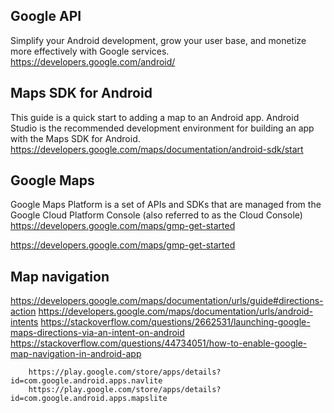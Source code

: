 ## Google API
Simplify your Android development, grow your user base, and monetize more effectively with Google services.
https://developers.google.com/android/

## Maps SDK for Android
This guide is a quick start to adding a map to an Android app. Android Studio is the recommended development environment for building an app with the Maps SDK for Android.
https://developers.google.com/maps/documentation/android-sdk/start

## Google Maps
Google Maps Platform is a set of APIs and SDKs that are managed from the Google Cloud Platform Console (also referred to as the Cloud Console)
https://developers.google.com/maps/gmp-get-started

https://developers.google.com/maps/gmp-get-started


## Map navigation

https://developers.google.com/maps/documentation/urls/guide#directions-action
https://developers.google.com/maps/documentation/urls/android-intents
https://stackoverflow.com/questions/2662531/launching-google-maps-directions-via-an-intent-on-android
https://stackoverflow.com/questions/44734051/how-to-enable-google-map-navigation-in-android-app
		
		https://play.google.com/store/apps/details?id=com.google.android.apps.navlite
		https://play.google.com/store/apps/details?id=com.google.android.apps.mapslite
